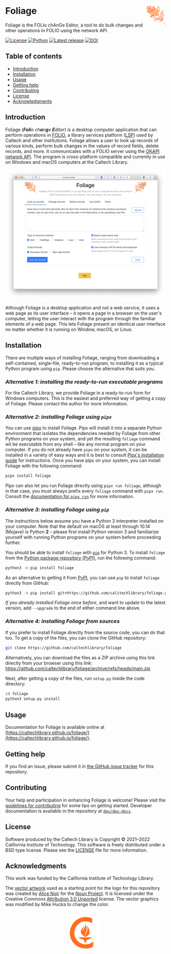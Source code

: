 # Foliage<img width="12%" align="right" src="https://github.com/caltechlibrary/foliage/raw/main/.graphics/foliage-icon.png">

Foliage is the FOLIo chAnGe Editor, a tool to do bulk changes and other operations in FOLIO using the network API.

[![License](https://img.shields.io/badge/License-BSD%203--Clause-blue.svg?style=flat-square)](https://choosealicense.com/licenses/bsd-3-clause)
[![Python](https://img.shields.io/badge/Python-3.8+-brightgreen.svg?style=flat-square)](https://www.python.org/downloads/release/python-380/)
[![Latest release](https://img.shields.io/github/v/release/caltechlibrary/foliage.svg?style=flat-square&color=b44e88)](https://github.com/caltechlibrary/foliage/releases)
[![DOI](https://img.shields.io/badge/dynamic/json.svg?label=DOI&style=flat-square&color=lightgray&query=$.metadata.doi&uri=https://data.caltech.edu/api/record/20081)](https://data.caltech.edu/records/20081)


## Table of contents

* [Introduction](#introduction)
* [Installation](#installation)
* [Usage](#usage)
* [Getting help](#getting-help)
* [Contributing](#contributing)
* [License](#license)
* [Acknowledgments](#authors-and-acknowledgments)


## Introduction

Foliage (_**Foli**o ch**a**n**g**e **E**ditor_) is a desktop computer application that can perform operations in [FOLIO](https://www.folio.org), a library services platform ([LSP](https://journals.ala.org/index.php/ltr/article/view/5686/7063)) used by Caltech and other institutions. Foliage allows a user to look up records of various kinds, perform bulk changes in the values of record fields, delete records, and more. It communicates with a FOLIO server using the [OKAPI network API](https://github.com/folio-org/okapi/blob/master/doc/guide.md). The program is cross-platform compatible and currently in use on Windows and macOS computers at the Caltech Library.

<p align="center">
<img width="700"  src="https://github.com/caltechlibrary/foliage/raw/main/.graphics/foliage-screenshot.png">
</p>

Although Foliage is a desktop application and not a web service, it uses a web page as its user interface &ndash; it opens a page in a browser on the user's computer, letting the user interact with the program through the familiar elements of a web page. This lets Foliage present an identical user interface no matter whether it is running on Window, macOS, or Linux.


## Installation

There are multiple ways of installing Foliage, ranging from downloading a self-contained, single-file, ready-to-run program, to installing it as a typical Python program using `pip`.  Please choose the alternative that suits you.


### _Alternative 1: installing the ready-to-run executable programs_

For the Caltech Library, we provide Foliage in a ready-to-run form for Windows computers. This is the easiest and preferred way of getting a copy of Foliage. Please contact the author for more information.


### _Alternative 2: installing Foliage using `pipx`_

You can use [pipx](https://pypa.github.io/pipx/) to install Foliage. Pipx will install it into a separate Python environment that isolates the dependencies needed by Foliage from other Python programs on your system, and yet the resulting `foliage` command wil be executable from any shell &ndash; like any normal program on your computer. If you do not already have `pipx` on your system, it can be installed in a variety of easy ways and it is best to consult [Pipx's installation guide](https://pypa.github.io/pipx/installation/) for instructions. Once you have pipx on your system, you can install Foliage with the following command:
```sh
pipx install foliage
```

Pipx can also let you run Foliage directly using `pipx run foliage`, although in that case, you must always prefix every `foliage` command with `pipx run`.  Consult the [documentation for `pipx run`](https://github.com/pypa/pipx#walkthrough-running-an-application-in-a-temporary-virtual-environment) for more information.


### _Alternative 3: installing Foliage using `pip`_

The instructions below assume you have a Python 3 interpreter installed on your computer.  Note that the default on macOS at least through 10.14 (Mojave) is Python **2** &ndash; please first install Python version 3 and familiarize yourself with running Python programs on your system before proceeding further.

You should be able to install `foliage` with [`pip`](https://pip.pypa.io/en/stable/installing/) for Python&nbsp;3.  To install `foliage` from the [Python package repository (PyPI)](https://pypi.org), run the following command:
```sh
python3 -m pip install foliage
```

As an alternative to getting it from [PyPI](https://pypi.org), you can use `pip` to install `foliage` directly from GitHub:
```sh
python3 -m pip install git+https://github.com/calitechlibrary/foliage.git
```

_If you already installed Foliage once before_, and want to update to the latest version, add `--upgrade` to the end of either command line above.


### _Alternative 4: installing Foliage from sources_

If  you prefer to install Foliage directly from the source code, you can do that too. To get a copy of the files, you can clone the GitHub repository:
```sh
git clone https://github.com/caltechlibrary/foliage
```

Alternatively, you can download the files as a ZIP archive using this link directly from your browser using this link: <https://github.com/caltechlibrary/foliage/archive/refs/heads/main.zip>

Next, after getting a copy of the files,  run `setup.py` inside the code directory:
```sh
cd foliage
python3 setup.py install
```


## Usage

Documentation for Foliage is available online at [https://caltechlibrary.github.io/foliage/](https://caltechlibrary.github.io/foliage/).


## Getting help

If you find an issue, please submit it in [the GitHub issue tracker](https://github.com/caltechlibrary/foliage/issues) for this repository.


## Contributing

Your help and participation in enhancing Foliage is welcome!  Please visit the [guidelines for contributing](CONTRIBUTING.md) for some tips on getting started. Developer documentation is available in the repository at [`dev/dev-docs`](dev/dev-docs).


## License

Software produced by the Caltech Library is Copyright © 2021&ndash;2022 California Institute of Technology.  This software is freely distributed under a BSD type license.  Please see the [LICENSE](LICENSE) file for more information.


## Acknowledgments

This work was funded by the California Institute of Technology Library.

The [vector artwork](https://thenounproject.com/term/branch/1047074/) used as a starting point for the logo for this repository was created by [Alice Noir](https://thenounproject.com/AliceNoir/) for the [Noun Project](https://thenounproject.com).  It is licensed under the Creative Commons [Attribution 3.0 Unported](https://creativecommons.org/licenses/by/3.0/deed.en) license.  The vector graphics was modified by Mike Hucka to change the color.

<div align="center">
  <br>
  <a href="https://www.caltech.edu">
    <img width="100" height="100" src="https://raw.githubusercontent.com/caltechlibrary/foliage/main/.graphics/caltech-round.png">
  </a>
</div>

